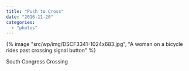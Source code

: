```yaml
---
title: "Push to Cross"
date: "2016-11-20"
categories: 
  - "photos"
---
```


{% image "src/wp/img/DSCF3341-1024x683.jpg", "A woman on a bicycle rides past crossing signal button" %}

South Congress Crossing
